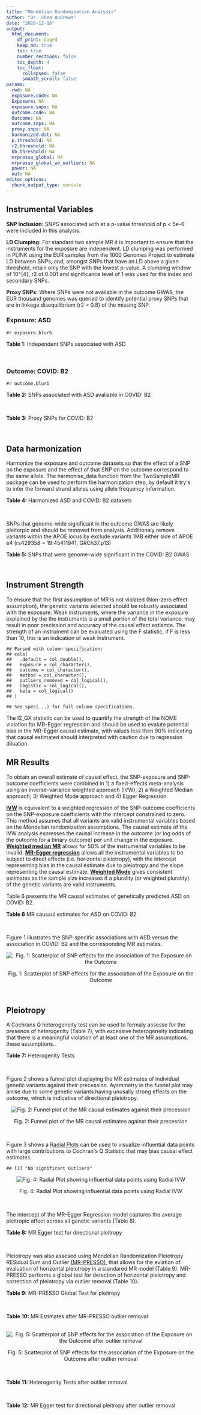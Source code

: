 ```yaml
---
title: "Mendelian Randomization Analysis"
author: "Dr. Shea Andrews"
date: "2020-12-18"
output:
  html_document:
    df_print: paged
    keep_md: true
    toc: true
    number_sections: false
    toc_depth: 4
    toc_float:
      collapsed: false
      smooth_scroll: false
params:
  rwd: NA
  exposure.code: NA
  Exposure: NA
  exposure.snps: NA
  outcome.code: NA
  Outcome: NA
  outcome.snps: NA
  proxy.snps: NA
  harmonized.dat: NA
  p.threshold: NA
  r2.threshold: NA
  kb.threshold: NA
  mrpresso_global: NA
  mrpresso_global_wo_outliers: NA
  power: NA
  out: NA
editor_options:
  chunk_output_type: console
---
```







## Instrumental Variables
**SNP Inclusion:** SNPS associated with at a p-value threshold of p < 5e-6 were included in this analysis.
<br>

**LD Clumping:** For standard two sample MR it is important to ensure that the instruments for the exposure are independent. LD clumping was performed in PLINK using the EUR samples from the 1000 Genomes Project to estimate LD between SNPs, and, amongst SNPs that have an LD above a given threshold, retain only the SNP with the lowest p-value. A clumping window of 10^{4}, r2 of 0.001 and significance level of 1 was used for the index and secondary SNPs.
<br>

**Proxy SNPs:** Where SNPs were not available in the outcome GWAS, the EUR thousand genomes was queried to identify potential proxy SNPs that are in linkage disequilibrium (r2 > 0.8) of the missing SNP.
<br>

### Exposure: ASD
`#r exposure.blurb`
<br>

**Table 1:** Independent SNPs associated with ASD
<div data-pagedtable="false">
  <script data-pagedtable-source type="application/json">
{"columns":[{"label":["SNP"],"name":[1],"type":["chr"],"align":["left"]},{"label":["CHROM"],"name":[2],"type":["dbl"],"align":["right"]},{"label":["POS"],"name":[3],"type":["dbl"],"align":["right"]},{"label":["REF"],"name":[4],"type":["chr"],"align":["left"]},{"label":["ALT"],"name":[5],"type":["chr"],"align":["left"]},{"label":["AF"],"name":[6],"type":["dbl"],"align":["right"]},{"label":["BETA"],"name":[7],"type":["dbl"],"align":["right"]},{"label":["SE"],"name":[8],"type":["dbl"],"align":["right"]},{"label":["Z"],"name":[9],"type":["dbl"],"align":["right"]},{"label":["P"],"name":[10],"type":["dbl"],"align":["right"]},{"label":["N"],"name":[11],"type":["dbl"],"align":["right"]},{"label":["TRAIT"],"name":[12],"type":["chr"],"align":["left"]}],"data":[{"1":"rs2391769","2":"1","3":"96978961","4":"A","5":"G","6":"0.6324010","7":"0.07690260","8":"0.0145","9":"5.303630","10":"1.135e-07","11":"46351","12":"ASD"},{"1":"rs6701243","2":"1","3":"99092784","4":"A","5":"C","6":"0.3929220","7":"-0.07350140","8":"0.0144","9":"-5.104260","10":"3.074e-07","11":"46351","12":"ASD"},{"1":"rs11185408","2":"1","3":"104792257","4":"G","5":"A","6":"0.4822860","7":"-0.06869649","8":"0.0138","9":"-4.978006","10":"6.983e-07","11":"46351","12":"ASD"},{"1":"rs78653484","2":"1","3":"147183927","4":"C","5":"T","6":"0.0359477","7":"-0.17629575","8":"0.0385","9":"-4.579110","10":"4.675e-06","11":"46351","12":"ASD"},{"1":"rs6692705","2":"1","3":"193502609","4":"A","5":"G","6":"0.6593230","7":"-0.06560050","8":"0.0141","9":"-4.652510","10":"3.263e-06","11":"46351","12":"ASD"},{"1":"rs1452075","2":"3","3":"62481063","4":"C","5":"T","6":"0.7060210","7":"0.08070403","8":"0.0155","9":"5.206711","10":"2.069e-07","11":"46351","12":"ASD"},{"1":"rs79940520","2":"3","3":"191838169","4":"A","5":"G","6":"0.1182020","7":"0.09539920","8":"0.0207","9":"4.608660","10":"4.260e-06","11":"46351","12":"ASD"},{"1":"rs4916723","2":"5","3":"87854395","4":"A","5":"C","6":"0.4413690","7":"0.06730500","8":"0.0141","9":"4.773410","10":"1.924e-06","11":"46351","12":"ASD"},{"1":"rs325485","2":"5","3":"103995368","4":"A","5":"G","6":"0.6283640","7":"-0.07280430","8":"0.0143","9":"-5.091210","10":"3.254e-07","11":"46351","12":"ASD"},{"1":"rs9366877","2":"6","3":"11730878","4":"A","5":"G","6":"0.4414970","7":"-0.06849940","8":"0.0139","9":"-4.928020","10":"9.053e-07","11":"46351","12":"ASD"},{"1":"rs16879023","2":"6","3":"16753147","4":"G","5":"A","6":"0.1060110","7":"-0.09579530","8":"0.0201","9":"-4.765935","10":"1.765e-06","11":"46351","12":"ASD"},{"1":"rs12203328","2":"6","3":"23767038","4":"G","5":"C","6":"0.2983990","7":"0.06970329","8":"0.0153","9":"4.555770","10":"4.915e-06","11":"46351","12":"ASD"},{"1":"rs740883","2":"6","3":"29575405","4":"A","5":"T","6":"0.0896552","7":"0.11369500","8":"0.0238","9":"4.777110","10":"1.694e-06","11":"46351","12":"ASD"},{"1":"rs2388334","2":"6","3":"98591622","4":"A","5":"G","6":"0.4640910","7":"0.06770080","8":"0.0138","9":"4.905860","10":"1.004e-06","11":"46351","12":"ASD"},{"1":"rs9389208","2":"6","3":"135035609","4":"C","5":"T","6":"0.3470760","7":"0.06720060","8":"0.0144","9":"4.666708","10":"3.121e-06","11":"46351","12":"ASD"},{"1":"rs7783557","2":"7","3":"71646872","4":"T","5":"C","6":"0.3318790","7":"-0.06700420","8":"0.0146","9":"-4.589330","10":"4.363e-06","11":"46351","12":"ASD"},{"1":"rs111931861","2":"7","3":"104744219","4":"A","5":"G","6":"0.0277457","7":"0.21690100","8":"0.0409","9":"5.303190","10":"1.118e-07","11":"46351","12":"ASD"},{"1":"rs10099100","2":"8","3":"10576775","4":"G","5":"C","6":"0.3289090","7":"0.08430438","8":"0.0147","9":"5.734992","10":"1.065e-08","11":"46351","12":"ASD"},{"1":"rs76397219","2":"8","3":"60390318","4":"A","5":"G","6":"0.0834846","7":"0.14029700","8":"0.0303","9":"4.630270","10":"3.566e-06","11":"46351","12":"ASD"},{"1":"rs10110094","2":"8","3":"131472047","4":"A","5":"G","6":"0.8446670","7":"-0.09069960","8":"0.0191","9":"-4.748670","10":"2.050e-06","11":"46351","12":"ASD"},{"1":"rs11787216","2":"8","3":"142615222","4":"C","5":"T","6":"0.3887470","7":"-0.06920004","8":"0.0147","9":"-4.707485","10":"2.587e-06","11":"46351","12":"ASD"},{"1":"rs28729902","2":"9","3":"76179384","4":"A","5":"G","6":"0.1738970","7":"0.08390350","8":"0.0178","9":"4.713680","10":"2.345e-06","11":"46351","12":"ASD"},{"1":"rs45595836","2":"10","3":"16691399","4":"C","5":"T","6":"0.0818809","7":"0.13899643","8":"0.0272","9":"5.110163","10":"3.131e-07","11":"46351","12":"ASD"},{"1":"rs141319505","2":"10","3":"65421442","4":"A","5":"G","6":"0.0159942","7":"-0.29069800","8":"0.0610","9":"-4.765530","10":"1.876e-06","11":"46351","12":"ASD"},{"1":"rs78827416","2":"10","3":"72749037","4":"G","5":"A","6":"0.0778302","7":"0.13050181","8":"0.0266","9":"4.906083","10":"9.000e-07","11":"46351","12":"ASD"},{"1":"rs4750990","2":"10","3":"130488026","4":"T","5":"C","6":"0.4079520","7":"0.06809680","8":"0.0141","9":"4.829560","10":"1.371e-06","11":"46351","12":"ASD"},{"1":"rs644552","2":"11","3":"102735140","4":"G","5":"A","6":"0.0546279","7":"0.15940258","8":"0.0346","9":"4.607011","10":"4.211e-06","11":"46351","12":"ASD"},{"1":"rs35404050","2":"12","3":"73196902","4":"C","5":"T","6":"0.1863670","7":"0.08430438","8":"0.0176","9":"4.790022","10":"1.606e-06","11":"46351","12":"ASD"},{"1":"rs77691144","2":"13","3":"66970212","4":"T","5":"C","6":"0.0242578","7":"0.20740600","8":"0.0435","9":"4.767940","10":"1.910e-06","11":"46351","12":"ASD"},{"1":"rs112635299","2":"14","3":"94838142","4":"G","5":"T","6":"0.0163517","7":"0.22099725","8":"0.0432","9":"5.115677","10":"3.044e-07","11":"46351","12":"ASD"},{"1":"rs78058104","2":"15","3":"93953737","4":"G","5":"A","6":"0.0265179","7":"0.18789765","8":"0.0397","9":"4.732938","10":"2.221e-06","11":"46351","12":"ASD"},{"1":"rs141455452","2":"17","3":"44019083","4":"T","5":"G","6":"0.0152743","7":"-0.07840440","8":"0.0159","9":"-4.931100","10":"8.939e-07","11":"46351","12":"ASD"},{"1":"rs292441","2":"18","3":"55872558","4":"G","5":"A","6":"0.6543930","7":"-0.07249543","8":"0.0149","9":"-4.865465","10":"1.124e-06","11":"46351","12":"ASD"},{"1":"rs138867053","2":"19","3":"37439641","4":"G","5":"A","6":"0.0321443","7":"0.28629862","8":"0.0540","9":"5.301826","10":"1.168e-07","11":"46351","12":"ASD"},{"1":"rs2224274","2":"20","3":"14760747","4":"C","5":"T","6":"0.5056320","7":"0.07099886","8":"0.0138","9":"5.144845","10":"2.858e-07","11":"46351","12":"ASD"},{"1":"rs910805","2":"20","3":"21248116","4":"G","5":"A","6":"0.7552770","7":"-0.09569625","8":"0.0160","9":"-5.981016","10":"2.041e-09","11":"46351","12":"ASD"},{"1":"rs144911765","2":"21","3":"37255329","4":"T","5":"C","6":"0.0472655","7":"0.19009600","8":"0.0403","9":"4.717010","10":"2.364e-06","11":"46351","12":"ASD"}],"options":{"columns":{"min":{},"max":[10]},"rows":{"min":[10],"max":[10]},"pages":{}}}
  </script>
</div>
<br>

### Outcome: COVID: B2
`#r outcome.blurb`
<br>

**Table 2:** SNPs associated with ASD avaliable in COVID: B2
<div data-pagedtable="false">
  <script data-pagedtable-source type="application/json">
{"columns":[{"label":["SNP"],"name":[1],"type":["chr"],"align":["left"]},{"label":["CHROM"],"name":[2],"type":["dbl"],"align":["right"]},{"label":["POS"],"name":[3],"type":["dbl"],"align":["right"]},{"label":["REF"],"name":[4],"type":["chr"],"align":["left"]},{"label":["ALT"],"name":[5],"type":["chr"],"align":["left"]},{"label":["AF"],"name":[6],"type":["dbl"],"align":["right"]},{"label":["BETA"],"name":[7],"type":["dbl"],"align":["right"]},{"label":["SE"],"name":[8],"type":["dbl"],"align":["right"]},{"label":["Z"],"name":[9],"type":["dbl"],"align":["right"]},{"label":["P"],"name":[10],"type":["dbl"],"align":["right"]},{"label":["N"],"name":[11],"type":["dbl"],"align":["right"]},{"label":["TRAIT"],"name":[12],"type":["chr"],"align":["left"]}],"data":[{"1":"rs2391769","2":"1","3":"96978961","4":"A","5":"G","6":"0.66030","7":"-0.03513500","8":"0.022397","9":"-1.56873688","10":"0.11670","11":"1589523","12":"COVID:_hospitalized_vs._population__eur"},{"1":"rs6701243","2":"1","3":"99092784","4":"A","5":"C","6":"0.37520","7":"-0.02282100","8":"0.027711","9":"-0.82353578","10":"0.41020","11":"1063729","12":"COVID:_hospitalized_vs._population__eur"},{"1":"rs11185408","2":"1","3":"104792257","4":"G","5":"A","6":"0.49880","7":"0.01081000","8":"0.025082","9":"0.43098636","10":"0.66650","11":"1305056","12":"COVID:_hospitalized_vs._population__eur"},{"1":"rs78653484","2":"1","3":"147183927","4":"C","5":"T","6":"0.03949","7":"-0.00344470","8":"0.074618","9":"-0.04616446","10":"0.96320","11":"1579467","12":"COVID:_hospitalized_vs._population__eur"},{"1":"rs6692705","2":"1","3":"193502609","4":"A","5":"G","6":"0.60220","7":"0.01449200","8":"0.032204","9":"0.45000621","10":"0.65270","11":"895209","12":"COVID:_hospitalized_vs._population__eur"},{"1":"rs1452075","2":"3","3":"62481063","4":"C","5":"T","6":"0.72730","7":"-0.00235340","8":"0.024156","9":"-0.09742507","10":"0.92240","11":"1589523","12":"COVID:_hospitalized_vs._population__eur"},{"1":"rs79940520","2":"3","3":"191838169","4":"A","5":"G","6":"0.14410","7":"0.04302700","8":"0.035675","9":"1.20608269","10":"0.22780","11":"1579467","12":"COVID:_hospitalized_vs._population__eur"},{"1":"rs4916723","2":"5","3":"87854395","4":"A","5":"C","6":"0.42230","7":"-0.04508100","8":"0.027759","9":"-1.62401383","10":"0.10440","11":"1302440","12":"COVID:_hospitalized_vs._population__eur"},{"1":"rs325485","2":"5","3":"103995368","4":"A","5":"G","6":"0.61890","7":"0.03343100","8":"0.025346","9":"1.31898524","10":"0.18720","11":"1579467","12":"COVID:_hospitalized_vs._population__eur"},{"1":"rs9366877","2":"6","3":"11730878","4":"A","5":"G","6":"0.42940","7":"-0.00082527","8":"0.021578","9":"-0.03824590","10":"0.96950","11":"1589523","12":"COVID:_hospitalized_vs._population__eur"},{"1":"rs16879023","2":"6","3":"16753147","4":"G","5":"A","6":"0.13900","7":"0.02256200","8":"0.035816","9":"0.62994193","10":"0.52870","11":"1579467","12":"COVID:_hospitalized_vs._population__eur"},{"1":"rs12203328","2":"6","3":"23767038","4":"G","5":"C","6":"0.27450","7":"-0.02574700","8":"0.024224","9":"-1.06287153","10":"0.28780","11":"1315112","12":"COVID:_hospitalized_vs._population__eur"},{"1":"rs740883","2":"6","3":"29575405","4":"A","5":"T","6":"0.09173","7":"0.00246230","8":"0.034708","9":"0.07094330","10":"0.94340","11":"1588910","12":"COVID:_hospitalized_vs._population__eur"},{"1":"rs2388334","2":"6","3":"98591622","4":"A","5":"G","6":"0.48100","7":"0.00688650","8":"0.022286","9":"0.30900565","10":"0.75730","11":"1586907","12":"COVID:_hospitalized_vs._population__eur"},{"1":"rs9389208","2":"6","3":"135035609","4":"C","5":"T","6":"0.36880","7":"-0.03890900","8":"0.027392","9":"-1.42045123","10":"0.15550","11":"1576851","12":"COVID:_hospitalized_vs._population__eur"},{"1":"rs7783557","2":"7","3":"71646872","4":"T","5":"C","6":"0.35850","7":"0.02278700","8":"0.027775","9":"0.82041404","10":"0.41200","11":"1576851","12":"COVID:_hospitalized_vs._population__eur"},{"1":"rs111931861","2":"7","3":"104744219","4":"A","5":"G","6":"0.03516","7":"-0.10786000","8":"0.078302","9":"-1.37748717","10":"0.16830","11":"1063727","12":"COVID:_hospitalized_vs._population__eur"},{"1":"rs10099100","2":"8","3":"10576775","4":"G","5":"C","6":"0.33500","7":"-0.04226300","8":"0.022934","9":"-1.84280980","10":"0.06536","11":"1589523","12":"COVID:_hospitalized_vs._population__eur"},{"1":"rs76397219","2":"8","3":"60390318","4":"A","5":"G","6":"0.07551","7":"-0.01559700","8":"0.052468","9":"-0.29726691","10":"0.76630","11":"1574717","12":"COVID:_hospitalized_vs._population__eur"},{"1":"rs10110094","2":"8","3":"131472047","4":"A","5":"G","6":"0.84380","7":"0.00338980","8":"0.034985","9":"0.09689295","10":"0.92280","11":"1579467","12":"COVID:_hospitalized_vs._population__eur"},{"1":"rs11787216","2":"8","3":"142615222","4":"C","5":"T","6":"0.36660","7":"0.00434020","8":"0.028661","9":"0.15143226","10":"0.87960","11":"1576851","12":"COVID:_hospitalized_vs._population__eur"},{"1":"rs28729902","2":"9","3":"76179384","4":"A","5":"G","6":"0.18850","7":"0.02061000","8":"0.031787","9":"0.64837827","10":"0.51670","11":"1579467","12":"COVID:_hospitalized_vs._population__eur"},{"1":"rs45595836","2":"10","3":"16691399","4":"C","5":"T","6":"0.06460","7":"0.01927100","8":"0.054778","9":"0.35180182","10":"0.72500","11":"896304","12":"COVID:_hospitalized_vs._population__eur"},{"1":"rs141319505","2":"10","3":"65421442","4":"A","5":"G","6":"0.02522","7":"0.00169830","8":"0.095465","9":"0.01778977","10":"0.98580","11":"1061595","12":"COVID:_hospitalized_vs._population__eur"},{"1":"rs78827416","2":"10","3":"72749037","4":"G","5":"A","6":"0.08818","7":"0.00868790","8":"0.047305","9":"0.18365712","10":"0.85430","11":"1579467","12":"COVID:_hospitalized_vs._population__eur"},{"1":"rs4750990","2":"10","3":"130488026","4":"T","5":"C","6":"0.39070","7":"0.01999000","8":"0.023057","9":"0.86698183","10":"0.38600","11":"1589523","12":"COVID:_hospitalized_vs._population__eur"},{"1":"rs644552","2":"11","3":"102735140","4":"G","5":"A","6":"0.05444","7":"-0.00871700","8":"0.051786","9":"-0.16832735","10":"0.86630","11":"1579467","12":"COVID:_hospitalized_vs._population__eur"},{"1":"rs35404050","2":"12","3":"73196902","4":"C","5":"T","6":"0.20900","7":"-0.00845570","8":"0.027133","9":"-0.31163896","10":"0.75530","11":"1586907","12":"COVID:_hospitalized_vs._population__eur"},{"1":"rs77691144","2":"13","3":"66970212","4":"T","5":"C","6":"0.02934","7":"0.01092700","8":"0.058097","9":"0.18808200","10":"0.85080","11":"1588910","12":"COVID:_hospitalized_vs._population__eur"},{"1":"rs112635299","2":"14","3":"94838142","4":"G","5":"T","6":"0.01824","7":"-0.11992000","8":"0.089634","9":"-1.33788518","10":"0.18090","11":"1585095","12":"COVID:_hospitalized_vs._population__eur"},{"1":"rs78058104","2":"15","3":"93953737","4":"G","5":"A","6":"0.03101","7":"0.01393800","8":"0.062735","9":"0.22217263","10":"0.82420","11":"1589523","12":"COVID:_hospitalized_vs._population__eur"},{"1":"rs292441","2":"18","3":"55872558","4":"G","5":"A","6":"0.67780","7":"-0.03138800","8":"0.027077","9":"-1.15921262","10":"0.24640","11":"1576849","12":"COVID:_hospitalized_vs._population__eur"},{"1":"rs138867053","2":"19","3":"37439641","4":"G","5":"A","6":"0.02277","7":"0.08605000","8":"0.087955","9":"0.97834120","10":"0.32790","11":"1346384","12":"COVID:_hospitalized_vs._population__eur"},{"1":"rs2224274","2":"20","3":"14760747","4":"C","5":"T","6":"0.50430","7":"0.02695200","8":"0.024830","9":"1.08546114","10":"0.27770","11":"1579467","12":"COVID:_hospitalized_vs._population__eur"},{"1":"rs910805","2":"20","3":"21248116","4":"G","5":"A","6":"0.74890","7":"-0.01058000","8":"0.028951","9":"-0.36544506","10":"0.71480","11":"905878","12":"COVID:_hospitalized_vs._population__eur"},{"1":"rs144911765","2":"21","3":"37255329","4":"T","5":"C","6":"0.03884","7":"-0.03601800","8":"0.063461","9":"-0.56756118","10":"0.57030","11":"1588910","12":"COVID:_hospitalized_vs._population__eur"},{"1":"rs141455452","2":"NA","3":"NA","4":"NA","5":"NA","6":"NA","7":"NA","8":"NA","9":"NA","10":"NA","11":"NA","12":"NA"}],"options":{"columns":{"min":{},"max":[10]},"rows":{"min":[10],"max":[10]},"pages":{}}}
  </script>
</div>
<br>

**Table 3:** Proxy SNPs for COVID: B2
<div data-pagedtable="false">
  <script data-pagedtable-source type="application/json">
{"columns":[{"label":["proxy.outcome"],"name":[1],"type":["lgl"],"align":["right"]},{"label":["target_snp"],"name":[2],"type":["chr"],"align":["left"]},{"label":["proxy_snp"],"name":[3],"type":["lgl"],"align":["right"]},{"label":["ld.r2"],"name":[4],"type":["lgl"],"align":["right"]},{"label":["Dprime"],"name":[5],"type":["lgl"],"align":["right"]},{"label":["ref.proxy"],"name":[6],"type":["lgl"],"align":["right"]},{"label":["alt.proxy"],"name":[7],"type":["lgl"],"align":["right"]},{"label":["CHROM"],"name":[8],"type":["lgl"],"align":["right"]},{"label":["POS"],"name":[9],"type":["lgl"],"align":["right"]},{"label":["ALT.proxy"],"name":[10],"type":["lgl"],"align":["right"]},{"label":["REF.proxy"],"name":[11],"type":["lgl"],"align":["right"]},{"label":["AF"],"name":[12],"type":["lgl"],"align":["right"]},{"label":["BETA"],"name":[13],"type":["lgl"],"align":["right"]},{"label":["SE"],"name":[14],"type":["lgl"],"align":["right"]},{"label":["P"],"name":[15],"type":["lgl"],"align":["right"]},{"label":["N"],"name":[16],"type":["lgl"],"align":["right"]},{"label":["ref"],"name":[17],"type":["lgl"],"align":["right"]},{"label":["alt"],"name":[18],"type":["lgl"],"align":["right"]},{"label":["ALT"],"name":[19],"type":["lgl"],"align":["right"]},{"label":["REF"],"name":[20],"type":["lgl"],"align":["right"]},{"label":["PHASE"],"name":[21],"type":["lgl"],"align":["right"]}],"data":[{"1":"NA","2":"rs141455452","3":"NA","4":"NA","5":"NA","6":"NA","7":"NA","8":"NA","9":"NA","10":"NA","11":"NA","12":"NA","13":"NA","14":"NA","15":"NA","16":"NA","17":"NA","18":"NA","19":"NA","20":"NA","21":"NA"}],"options":{"columns":{"min":{},"max":[10]},"rows":{"min":[10],"max":[10]},"pages":{}}}
  </script>
</div>
<br>

## Data harmonization
Harmonize the exposure and outcome datasets so that the effect of a SNP on the exposure and the effect of that SNP on the outcome correspond to the same allele. The harmonise_data function from the TwoSampleMR package can be used to perform the harmonization step, by default it try's to infer the forward strand alleles using allele frequency information.
<br>

**Table 4:** Harmonized ASD and COVID: B2 datasets
<div data-pagedtable="false">
  <script data-pagedtable-source type="application/json">
{"columns":[{"label":["SNP"],"name":[1],"type":["chr"],"align":["left"]},{"label":["effect_allele.exposure"],"name":[2],"type":["chr"],"align":["left"]},{"label":["other_allele.exposure"],"name":[3],"type":["chr"],"align":["left"]},{"label":["effect_allele.outcome"],"name":[4],"type":["chr"],"align":["left"]},{"label":["other_allele.outcome"],"name":[5],"type":["chr"],"align":["left"]},{"label":["beta.exposure"],"name":[6],"type":["dbl"],"align":["right"]},{"label":["beta.outcome"],"name":[7],"type":["dbl"],"align":["right"]},{"label":["eaf.exposure"],"name":[8],"type":["dbl"],"align":["right"]},{"label":["eaf.outcome"],"name":[9],"type":["dbl"],"align":["right"]},{"label":["remove"],"name":[10],"type":["lgl"],"align":["right"]},{"label":["palindromic"],"name":[11],"type":["lgl"],"align":["right"]},{"label":["ambiguous"],"name":[12],"type":["lgl"],"align":["right"]},{"label":["id.outcome"],"name":[13],"type":["chr"],"align":["left"]},{"label":["chr.outcome"],"name":[14],"type":["dbl"],"align":["right"]},{"label":["pos.outcome"],"name":[15],"type":["dbl"],"align":["right"]},{"label":["se.outcome"],"name":[16],"type":["dbl"],"align":["right"]},{"label":["z.outcome"],"name":[17],"type":["dbl"],"align":["right"]},{"label":["pval.outcome"],"name":[18],"type":["dbl"],"align":["right"]},{"label":["samplesize.outcome"],"name":[19],"type":["dbl"],"align":["right"]},{"label":["outcome"],"name":[20],"type":["chr"],"align":["left"]},{"label":["mr_keep.outcome"],"name":[21],"type":["lgl"],"align":["right"]},{"label":["pval_origin.outcome"],"name":[22],"type":["chr"],"align":["left"]},{"label":["chr.exposure"],"name":[23],"type":["dbl"],"align":["right"]},{"label":["pos.exposure"],"name":[24],"type":["dbl"],"align":["right"]},{"label":["se.exposure"],"name":[25],"type":["dbl"],"align":["right"]},{"label":["z.exposure"],"name":[26],"type":["dbl"],"align":["right"]},{"label":["pval.exposure"],"name":[27],"type":["dbl"],"align":["right"]},{"label":["samplesize.exposure"],"name":[28],"type":["dbl"],"align":["right"]},{"label":["exposure"],"name":[29],"type":["chr"],"align":["left"]},{"label":["mr_keep.exposure"],"name":[30],"type":["lgl"],"align":["right"]},{"label":["pval_origin.exposure"],"name":[31],"type":["chr"],"align":["left"]},{"label":["id.exposure"],"name":[32],"type":["chr"],"align":["left"]},{"label":["action"],"name":[33],"type":["dbl"],"align":["right"]},{"label":["mr_keep"],"name":[34],"type":["lgl"],"align":["right"]},{"label":["pt"],"name":[35],"type":["dbl"],"align":["right"]},{"label":["pleitropy_keep"],"name":[36],"type":["lgl"],"align":["right"]},{"label":["mrpresso_RSSobs"],"name":[37],"type":["lgl"],"align":["right"]},{"label":["mrpresso_pval"],"name":[38],"type":["lgl"],"align":["right"]},{"label":["mrpresso_keep"],"name":[39],"type":["lgl"],"align":["right"]}],"data":[{"1":"rs10099100","2":"C","3":"G","4":"C","5":"G","6":"0.08430438","7":"-0.04226300","8":"0.3289090","9":"0.33500","10":"FALSE","11":"TRUE","12":"FALSE","13":"40tvD1","14":"8","15":"10576775","16":"0.022934","17":"-1.84280980","18":"0.06536","19":"1589523","20":"covidhgi2020anaB2v4eur23andMe","21":"TRUE","22":"reported","23":"8","24":"10576775","25":"0.0147","26":"5.734992","27":"1.065e-08","28":"46351","29":"Grove2019asd","30":"TRUE","31":"reported","32":"orqUym","33":"2","34":"TRUE","35":"5e-06","36":"TRUE","37":"NA","38":"NA","39":"TRUE"},{"1":"rs10110094","2":"G","3":"A","4":"G","5":"A","6":"-0.09069960","7":"0.00338980","8":"0.8446670","9":"0.84380","10":"FALSE","11":"FALSE","12":"FALSE","13":"40tvD1","14":"8","15":"131472047","16":"0.034985","17":"0.09689295","18":"0.92280","19":"1579467","20":"covidhgi2020anaB2v4eur23andMe","21":"TRUE","22":"reported","23":"8","24":"131472047","25":"0.0191","26":"-4.748670","27":"2.050e-06","28":"46351","29":"Grove2019asd","30":"TRUE","31":"reported","32":"orqUym","33":"2","34":"TRUE","35":"5e-06","36":"TRUE","37":"NA","38":"NA","39":"TRUE"},{"1":"rs11185408","2":"A","3":"G","4":"A","5":"G","6":"-0.06869649","7":"0.01081000","8":"0.4822860","9":"0.49880","10":"FALSE","11":"FALSE","12":"FALSE","13":"40tvD1","14":"1","15":"104792257","16":"0.025082","17":"0.43098636","18":"0.66650","19":"1305056","20":"covidhgi2020anaB2v4eur23andMe","21":"TRUE","22":"reported","23":"1","24":"104792257","25":"0.0138","26":"-4.978006","27":"6.983e-07","28":"46351","29":"Grove2019asd","30":"TRUE","31":"reported","32":"orqUym","33":"2","34":"TRUE","35":"5e-06","36":"TRUE","37":"NA","38":"NA","39":"TRUE"},{"1":"rs111931861","2":"G","3":"A","4":"G","5":"A","6":"0.21690100","7":"-0.10786000","8":"0.0277457","9":"0.03516","10":"FALSE","11":"FALSE","12":"FALSE","13":"40tvD1","14":"7","15":"104744219","16":"0.078302","17":"-1.37748717","18":"0.16830","19":"1063727","20":"covidhgi2020anaB2v4eur23andMe","21":"TRUE","22":"reported","23":"7","24":"104744219","25":"0.0409","26":"5.303190","27":"1.118e-07","28":"46351","29":"Grove2019asd","30":"TRUE","31":"reported","32":"orqUym","33":"2","34":"TRUE","35":"5e-06","36":"TRUE","37":"NA","38":"NA","39":"TRUE"},{"1":"rs112635299","2":"T","3":"G","4":"T","5":"G","6":"0.22099725","7":"-0.11992000","8":"0.0163517","9":"0.01824","10":"FALSE","11":"FALSE","12":"FALSE","13":"40tvD1","14":"14","15":"94838142","16":"0.089634","17":"-1.33788518","18":"0.18090","19":"1585095","20":"covidhgi2020anaB2v4eur23andMe","21":"TRUE","22":"reported","23":"14","24":"94838142","25":"0.0432","26":"5.115677","27":"3.044e-07","28":"46351","29":"Grove2019asd","30":"TRUE","31":"reported","32":"orqUym","33":"2","34":"TRUE","35":"5e-06","36":"TRUE","37":"NA","38":"NA","39":"TRUE"},{"1":"rs11787216","2":"T","3":"C","4":"T","5":"C","6":"-0.06920004","7":"0.00434020","8":"0.3887470","9":"0.36660","10":"FALSE","11":"FALSE","12":"FALSE","13":"40tvD1","14":"8","15":"142615222","16":"0.028661","17":"0.15143226","18":"0.87960","19":"1576851","20":"covidhgi2020anaB2v4eur23andMe","21":"TRUE","22":"reported","23":"8","24":"142615222","25":"0.0147","26":"-4.707485","27":"2.587e-06","28":"46351","29":"Grove2019asd","30":"TRUE","31":"reported","32":"orqUym","33":"2","34":"TRUE","35":"5e-06","36":"TRUE","37":"NA","38":"NA","39":"TRUE"},{"1":"rs12203328","2":"C","3":"G","4":"C","5":"G","6":"0.06970329","7":"-0.02574700","8":"0.2983990","9":"0.27450","10":"FALSE","11":"TRUE","12":"FALSE","13":"40tvD1","14":"6","15":"23767038","16":"0.024224","17":"-1.06287153","18":"0.28780","19":"1315112","20":"covidhgi2020anaB2v4eur23andMe","21":"TRUE","22":"reported","23":"6","24":"23767038","25":"0.0153","26":"4.555770","27":"4.915e-06","28":"46351","29":"Grove2019asd","30":"TRUE","31":"reported","32":"orqUym","33":"2","34":"TRUE","35":"5e-06","36":"TRUE","37":"NA","38":"NA","39":"TRUE"},{"1":"rs138867053","2":"A","3":"G","4":"A","5":"G","6":"0.28629862","7":"0.08605000","8":"0.0321443","9":"0.02277","10":"FALSE","11":"FALSE","12":"FALSE","13":"40tvD1","14":"19","15":"37439641","16":"0.087955","17":"0.97834120","18":"0.32790","19":"1346384","20":"covidhgi2020anaB2v4eur23andMe","21":"TRUE","22":"reported","23":"19","24":"37439641","25":"0.0540","26":"5.301826","27":"1.168e-07","28":"46351","29":"Grove2019asd","30":"TRUE","31":"reported","32":"orqUym","33":"2","34":"TRUE","35":"5e-06","36":"TRUE","37":"NA","38":"NA","39":"TRUE"},{"1":"rs141319505","2":"G","3":"A","4":"G","5":"A","6":"-0.29069800","7":"0.00169830","8":"0.0159942","9":"0.02522","10":"FALSE","11":"FALSE","12":"FALSE","13":"40tvD1","14":"10","15":"65421442","16":"0.095465","17":"0.01778977","18":"0.98580","19":"1061595","20":"covidhgi2020anaB2v4eur23andMe","21":"TRUE","22":"reported","23":"10","24":"65421442","25":"0.0610","26":"-4.765530","27":"1.876e-06","28":"46351","29":"Grove2019asd","30":"TRUE","31":"reported","32":"orqUym","33":"2","34":"TRUE","35":"5e-06","36":"TRUE","37":"NA","38":"NA","39":"TRUE"},{"1":"rs144911765","2":"C","3":"T","4":"C","5":"T","6":"0.19009600","7":"-0.03601800","8":"0.0472655","9":"0.03884","10":"FALSE","11":"FALSE","12":"FALSE","13":"40tvD1","14":"21","15":"37255329","16":"0.063461","17":"-0.56756118","18":"0.57030","19":"1588910","20":"covidhgi2020anaB2v4eur23andMe","21":"TRUE","22":"reported","23":"21","24":"37255329","25":"0.0403","26":"4.717010","27":"2.364e-06","28":"46351","29":"Grove2019asd","30":"TRUE","31":"reported","32":"orqUym","33":"2","34":"TRUE","35":"5e-06","36":"TRUE","37":"NA","38":"NA","39":"TRUE"},{"1":"rs1452075","2":"T","3":"C","4":"T","5":"C","6":"0.08070403","7":"-0.00235340","8":"0.7060210","9":"0.72730","10":"FALSE","11":"FALSE","12":"FALSE","13":"40tvD1","14":"3","15":"62481063","16":"0.024156","17":"-0.09742507","18":"0.92240","19":"1589523","20":"covidhgi2020anaB2v4eur23andMe","21":"TRUE","22":"reported","23":"3","24":"62481063","25":"0.0155","26":"5.206711","27":"2.069e-07","28":"46351","29":"Grove2019asd","30":"TRUE","31":"reported","32":"orqUym","33":"2","34":"TRUE","35":"5e-06","36":"TRUE","37":"NA","38":"NA","39":"TRUE"},{"1":"rs16879023","2":"A","3":"G","4":"A","5":"G","6":"-0.09579530","7":"0.02256200","8":"0.1060110","9":"0.13900","10":"FALSE","11":"FALSE","12":"FALSE","13":"40tvD1","14":"6","15":"16753147","16":"0.035816","17":"0.62994193","18":"0.52870","19":"1579467","20":"covidhgi2020anaB2v4eur23andMe","21":"TRUE","22":"reported","23":"6","24":"16753147","25":"0.0201","26":"-4.765935","27":"1.765e-06","28":"46351","29":"Grove2019asd","30":"TRUE","31":"reported","32":"orqUym","33":"2","34":"TRUE","35":"5e-06","36":"TRUE","37":"NA","38":"NA","39":"TRUE"},{"1":"rs2224274","2":"T","3":"C","4":"T","5":"C","6":"0.07099886","7":"0.02695200","8":"0.5056320","9":"0.50430","10":"FALSE","11":"FALSE","12":"FALSE","13":"40tvD1","14":"20","15":"14760747","16":"0.024830","17":"1.08546114","18":"0.27770","19":"1579467","20":"covidhgi2020anaB2v4eur23andMe","21":"TRUE","22":"reported","23":"20","24":"14760747","25":"0.0138","26":"5.144845","27":"2.858e-07","28":"46351","29":"Grove2019asd","30":"TRUE","31":"reported","32":"orqUym","33":"2","34":"TRUE","35":"5e-06","36":"TRUE","37":"NA","38":"NA","39":"TRUE"},{"1":"rs2388334","2":"G","3":"A","4":"G","5":"A","6":"0.06770080","7":"0.00688650","8":"0.4640910","9":"0.48100","10":"FALSE","11":"FALSE","12":"FALSE","13":"40tvD1","14":"6","15":"98591622","16":"0.022286","17":"0.30900565","18":"0.75730","19":"1586907","20":"covidhgi2020anaB2v4eur23andMe","21":"TRUE","22":"reported","23":"6","24":"98591622","25":"0.0138","26":"4.905860","27":"1.004e-06","28":"46351","29":"Grove2019asd","30":"TRUE","31":"reported","32":"orqUym","33":"2","34":"TRUE","35":"5e-06","36":"TRUE","37":"NA","38":"NA","39":"TRUE"},{"1":"rs2391769","2":"G","3":"A","4":"G","5":"A","6":"0.07690260","7":"-0.03513500","8":"0.6324010","9":"0.66030","10":"FALSE","11":"FALSE","12":"FALSE","13":"40tvD1","14":"1","15":"96978961","16":"0.022397","17":"-1.56873688","18":"0.11670","19":"1589523","20":"covidhgi2020anaB2v4eur23andMe","21":"TRUE","22":"reported","23":"1","24":"96978961","25":"0.0145","26":"5.303630","27":"1.135e-07","28":"46351","29":"Grove2019asd","30":"TRUE","31":"reported","32":"orqUym","33":"2","34":"TRUE","35":"5e-06","36":"TRUE","37":"NA","38":"NA","39":"TRUE"},{"1":"rs28729902","2":"G","3":"A","4":"G","5":"A","6":"0.08390350","7":"0.02061000","8":"0.1738970","9":"0.18850","10":"FALSE","11":"FALSE","12":"FALSE","13":"40tvD1","14":"9","15":"76179384","16":"0.031787","17":"0.64837827","18":"0.51670","19":"1579467","20":"covidhgi2020anaB2v4eur23andMe","21":"TRUE","22":"reported","23":"9","24":"76179384","25":"0.0178","26":"4.713680","27":"2.345e-06","28":"46351","29":"Grove2019asd","30":"TRUE","31":"reported","32":"orqUym","33":"2","34":"TRUE","35":"5e-06","36":"TRUE","37":"NA","38":"NA","39":"TRUE"},{"1":"rs292441","2":"A","3":"G","4":"A","5":"G","6":"-0.07249543","7":"-0.03138800","8":"0.6543930","9":"0.67780","10":"FALSE","11":"FALSE","12":"FALSE","13":"40tvD1","14":"18","15":"55872558","16":"0.027077","17":"-1.15921262","18":"0.24640","19":"1576849","20":"covidhgi2020anaB2v4eur23andMe","21":"TRUE","22":"reported","23":"18","24":"55872558","25":"0.0149","26":"-4.865465","27":"1.124e-06","28":"46351","29":"Grove2019asd","30":"TRUE","31":"reported","32":"orqUym","33":"2","34":"TRUE","35":"5e-06","36":"TRUE","37":"NA","38":"NA","39":"TRUE"},{"1":"rs325485","2":"G","3":"A","4":"G","5":"A","6":"-0.07280430","7":"0.03343100","8":"0.6283640","9":"0.61890","10":"FALSE","11":"FALSE","12":"FALSE","13":"40tvD1","14":"5","15":"103995368","16":"0.025346","17":"1.31898524","18":"0.18720","19":"1579467","20":"covidhgi2020anaB2v4eur23andMe","21":"TRUE","22":"reported","23":"5","24":"103995368","25":"0.0143","26":"-5.091210","27":"3.254e-07","28":"46351","29":"Grove2019asd","30":"TRUE","31":"reported","32":"orqUym","33":"2","34":"TRUE","35":"5e-06","36":"TRUE","37":"NA","38":"NA","39":"TRUE"},{"1":"rs35404050","2":"T","3":"C","4":"T","5":"C","6":"0.08430438","7":"-0.00845570","8":"0.1863670","9":"0.20900","10":"FALSE","11":"FALSE","12":"FALSE","13":"40tvD1","14":"12","15":"73196902","16":"0.027133","17":"-0.31163896","18":"0.75530","19":"1586907","20":"covidhgi2020anaB2v4eur23andMe","21":"TRUE","22":"reported","23":"12","24":"73196902","25":"0.0176","26":"4.790022","27":"1.606e-06","28":"46351","29":"Grove2019asd","30":"TRUE","31":"reported","32":"orqUym","33":"2","34":"TRUE","35":"5e-06","36":"TRUE","37":"NA","38":"NA","39":"TRUE"},{"1":"rs45595836","2":"T","3":"C","4":"T","5":"C","6":"0.13899643","7":"0.01927100","8":"0.0818809","9":"0.06460","10":"FALSE","11":"FALSE","12":"FALSE","13":"40tvD1","14":"10","15":"16691399","16":"0.054778","17":"0.35180182","18":"0.72500","19":"896304","20":"covidhgi2020anaB2v4eur23andMe","21":"TRUE","22":"reported","23":"10","24":"16691399","25":"0.0272","26":"5.110163","27":"3.131e-07","28":"46351","29":"Grove2019asd","30":"TRUE","31":"reported","32":"orqUym","33":"2","34":"TRUE","35":"5e-06","36":"TRUE","37":"NA","38":"NA","39":"TRUE"},{"1":"rs4750990","2":"C","3":"T","4":"C","5":"T","6":"0.06809680","7":"0.01999000","8":"0.4079520","9":"0.39070","10":"FALSE","11":"FALSE","12":"FALSE","13":"40tvD1","14":"10","15":"130488026","16":"0.023057","17":"0.86698183","18":"0.38600","19":"1589523","20":"covidhgi2020anaB2v4eur23andMe","21":"TRUE","22":"reported","23":"10","24":"130488026","25":"0.0141","26":"4.829560","27":"1.371e-06","28":"46351","29":"Grove2019asd","30":"TRUE","31":"reported","32":"orqUym","33":"2","34":"TRUE","35":"5e-06","36":"TRUE","37":"NA","38":"NA","39":"TRUE"},{"1":"rs4916723","2":"C","3":"A","4":"C","5":"A","6":"0.06730500","7":"-0.04508100","8":"0.4413690","9":"0.42230","10":"FALSE","11":"FALSE","12":"FALSE","13":"40tvD1","14":"5","15":"87854395","16":"0.027759","17":"-1.62401383","18":"0.10440","19":"1302440","20":"covidhgi2020anaB2v4eur23andMe","21":"TRUE","22":"reported","23":"5","24":"87854395","25":"0.0141","26":"4.773410","27":"1.924e-06","28":"46351","29":"Grove2019asd","30":"TRUE","31":"reported","32":"orqUym","33":"2","34":"TRUE","35":"5e-06","36":"TRUE","37":"NA","38":"NA","39":"TRUE"},{"1":"rs644552","2":"A","3":"G","4":"A","5":"G","6":"0.15940258","7":"-0.00871700","8":"0.0546279","9":"0.05444","10":"FALSE","11":"FALSE","12":"FALSE","13":"40tvD1","14":"11","15":"102735140","16":"0.051786","17":"-0.16832735","18":"0.86630","19":"1579467","20":"covidhgi2020anaB2v4eur23andMe","21":"TRUE","22":"reported","23":"11","24":"102735140","25":"0.0346","26":"4.607011","27":"4.211e-06","28":"46351","29":"Grove2019asd","30":"TRUE","31":"reported","32":"orqUym","33":"2","34":"TRUE","35":"5e-06","36":"TRUE","37":"NA","38":"NA","39":"TRUE"},{"1":"rs6692705","2":"G","3":"A","4":"G","5":"A","6":"-0.06560050","7":"0.01449200","8":"0.6593230","9":"0.60220","10":"FALSE","11":"FALSE","12":"FALSE","13":"40tvD1","14":"1","15":"193502609","16":"0.032204","17":"0.45000621","18":"0.65270","19":"895209","20":"covidhgi2020anaB2v4eur23andMe","21":"TRUE","22":"reported","23":"1","24":"193502609","25":"0.0141","26":"-4.652510","27":"3.263e-06","28":"46351","29":"Grove2019asd","30":"TRUE","31":"reported","32":"orqUym","33":"2","34":"TRUE","35":"5e-06","36":"TRUE","37":"NA","38":"NA","39":"TRUE"},{"1":"rs6701243","2":"C","3":"A","4":"C","5":"A","6":"-0.07350140","7":"-0.02282100","8":"0.3929220","9":"0.37520","10":"FALSE","11":"FALSE","12":"FALSE","13":"40tvD1","14":"1","15":"99092784","16":"0.027711","17":"-0.82353578","18":"0.41020","19":"1063729","20":"covidhgi2020anaB2v4eur23andMe","21":"TRUE","22":"reported","23":"1","24":"99092784","25":"0.0144","26":"-5.104260","27":"3.074e-07","28":"46351","29":"Grove2019asd","30":"TRUE","31":"reported","32":"orqUym","33":"2","34":"TRUE","35":"5e-06","36":"TRUE","37":"NA","38":"NA","39":"TRUE"},{"1":"rs740883","2":"T","3":"A","4":"T","5":"A","6":"0.11369500","7":"0.00246230","8":"0.0896552","9":"0.09173","10":"FALSE","11":"TRUE","12":"FALSE","13":"40tvD1","14":"6","15":"29575405","16":"0.034708","17":"0.07094330","18":"0.94340","19":"1588910","20":"covidhgi2020anaB2v4eur23andMe","21":"TRUE","22":"reported","23":"6","24":"29575405","25":"0.0238","26":"4.777110","27":"1.694e-06","28":"46351","29":"Grove2019asd","30":"TRUE","31":"reported","32":"orqUym","33":"2","34":"TRUE","35":"5e-06","36":"TRUE","37":"NA","38":"NA","39":"TRUE"},{"1":"rs76397219","2":"G","3":"A","4":"G","5":"A","6":"0.14029700","7":"-0.01559700","8":"0.0834846","9":"0.07551","10":"FALSE","11":"FALSE","12":"FALSE","13":"40tvD1","14":"8","15":"60390318","16":"0.052468","17":"-0.29726691","18":"0.76630","19":"1574717","20":"covidhgi2020anaB2v4eur23andMe","21":"TRUE","22":"reported","23":"8","24":"60390318","25":"0.0303","26":"4.630270","27":"3.566e-06","28":"46351","29":"Grove2019asd","30":"TRUE","31":"reported","32":"orqUym","33":"2","34":"TRUE","35":"5e-06","36":"TRUE","37":"NA","38":"NA","39":"TRUE"},{"1":"rs77691144","2":"C","3":"T","4":"C","5":"T","6":"0.20740600","7":"0.01092700","8":"0.0242578","9":"0.02934","10":"FALSE","11":"FALSE","12":"FALSE","13":"40tvD1","14":"13","15":"66970212","16":"0.058097","17":"0.18808200","18":"0.85080","19":"1588910","20":"covidhgi2020anaB2v4eur23andMe","21":"TRUE","22":"reported","23":"13","24":"66970212","25":"0.0435","26":"4.767940","27":"1.910e-06","28":"46351","29":"Grove2019asd","30":"TRUE","31":"reported","32":"orqUym","33":"2","34":"TRUE","35":"5e-06","36":"TRUE","37":"NA","38":"NA","39":"TRUE"},{"1":"rs7783557","2":"C","3":"T","4":"C","5":"T","6":"-0.06700420","7":"0.02278700","8":"0.3318790","9":"0.35850","10":"FALSE","11":"FALSE","12":"FALSE","13":"40tvD1","14":"7","15":"71646872","16":"0.027775","17":"0.82041404","18":"0.41200","19":"1576851","20":"covidhgi2020anaB2v4eur23andMe","21":"TRUE","22":"reported","23":"7","24":"71646872","25":"0.0146","26":"-4.589330","27":"4.363e-06","28":"46351","29":"Grove2019asd","30":"TRUE","31":"reported","32":"orqUym","33":"2","34":"TRUE","35":"5e-06","36":"TRUE","37":"NA","38":"NA","39":"TRUE"},{"1":"rs78058104","2":"A","3":"G","4":"A","5":"G","6":"0.18789765","7":"0.01393800","8":"0.0265179","9":"0.03101","10":"FALSE","11":"FALSE","12":"FALSE","13":"40tvD1","14":"15","15":"93953737","16":"0.062735","17":"0.22217263","18":"0.82420","19":"1589523","20":"covidhgi2020anaB2v4eur23andMe","21":"TRUE","22":"reported","23":"15","24":"93953737","25":"0.0397","26":"4.732938","27":"2.221e-06","28":"46351","29":"Grove2019asd","30":"TRUE","31":"reported","32":"orqUym","33":"2","34":"TRUE","35":"5e-06","36":"TRUE","37":"NA","38":"NA","39":"TRUE"},{"1":"rs78653484","2":"T","3":"C","4":"T","5":"C","6":"-0.17629575","7":"-0.00344470","8":"0.0359477","9":"0.03949","10":"FALSE","11":"FALSE","12":"FALSE","13":"40tvD1","14":"1","15":"147183927","16":"0.074618","17":"-0.04616446","18":"0.96320","19":"1579467","20":"covidhgi2020anaB2v4eur23andMe","21":"TRUE","22":"reported","23":"1","24":"147183927","25":"0.0385","26":"-4.579110","27":"4.675e-06","28":"46351","29":"Grove2019asd","30":"TRUE","31":"reported","32":"orqUym","33":"2","34":"TRUE","35":"5e-06","36":"TRUE","37":"NA","38":"NA","39":"TRUE"},{"1":"rs78827416","2":"A","3":"G","4":"A","5":"G","6":"0.13050181","7":"0.00868790","8":"0.0778302","9":"0.08818","10":"FALSE","11":"FALSE","12":"FALSE","13":"40tvD1","14":"10","15":"72749037","16":"0.047305","17":"0.18365712","18":"0.85430","19":"1579467","20":"covidhgi2020anaB2v4eur23andMe","21":"TRUE","22":"reported","23":"10","24":"72749037","25":"0.0266","26":"4.906083","27":"9.000e-07","28":"46351","29":"Grove2019asd","30":"TRUE","31":"reported","32":"orqUym","33":"2","34":"TRUE","35":"5e-06","36":"TRUE","37":"NA","38":"NA","39":"TRUE"},{"1":"rs79940520","2":"G","3":"A","4":"G","5":"A","6":"0.09539920","7":"0.04302700","8":"0.1182020","9":"0.14410","10":"FALSE","11":"FALSE","12":"FALSE","13":"40tvD1","14":"3","15":"191838169","16":"0.035675","17":"1.20608269","18":"0.22780","19":"1579467","20":"covidhgi2020anaB2v4eur23andMe","21":"TRUE","22":"reported","23":"3","24":"191838169","25":"0.0207","26":"4.608660","27":"4.260e-06","28":"46351","29":"Grove2019asd","30":"TRUE","31":"reported","32":"orqUym","33":"2","34":"TRUE","35":"5e-06","36":"TRUE","37":"NA","38":"NA","39":"TRUE"},{"1":"rs910805","2":"A","3":"G","4":"A","5":"G","6":"-0.09569625","7":"-0.01058000","8":"0.7552770","9":"0.74890","10":"FALSE","11":"FALSE","12":"FALSE","13":"40tvD1","14":"20","15":"21248116","16":"0.028951","17":"-0.36544506","18":"0.71480","19":"905878","20":"covidhgi2020anaB2v4eur23andMe","21":"TRUE","22":"reported","23":"20","24":"21248116","25":"0.0160","26":"-5.981016","27":"2.041e-09","28":"46351","29":"Grove2019asd","30":"TRUE","31":"reported","32":"orqUym","33":"2","34":"TRUE","35":"5e-06","36":"TRUE","37":"NA","38":"NA","39":"TRUE"},{"1":"rs9366877","2":"G","3":"A","4":"G","5":"A","6":"-0.06849940","7":"-0.00082527","8":"0.4414970","9":"0.42940","10":"FALSE","11":"FALSE","12":"FALSE","13":"40tvD1","14":"6","15":"11730878","16":"0.021578","17":"-0.03824590","18":"0.96950","19":"1589523","20":"covidhgi2020anaB2v4eur23andMe","21":"TRUE","22":"reported","23":"6","24":"11730878","25":"0.0139","26":"-4.928020","27":"9.053e-07","28":"46351","29":"Grove2019asd","30":"TRUE","31":"reported","32":"orqUym","33":"2","34":"TRUE","35":"5e-06","36":"TRUE","37":"NA","38":"NA","39":"TRUE"},{"1":"rs9389208","2":"T","3":"C","4":"T","5":"C","6":"0.06720060","7":"-0.03890900","8":"0.3470760","9":"0.36880","10":"FALSE","11":"FALSE","12":"FALSE","13":"40tvD1","14":"6","15":"135035609","16":"0.027392","17":"-1.42045123","18":"0.15550","19":"1576851","20":"covidhgi2020anaB2v4eur23andMe","21":"TRUE","22":"reported","23":"6","24":"135035609","25":"0.0144","26":"4.666708","27":"3.121e-06","28":"46351","29":"Grove2019asd","30":"TRUE","31":"reported","32":"orqUym","33":"2","34":"TRUE","35":"5e-06","36":"TRUE","37":"NA","38":"NA","39":"TRUE"}],"options":{"columns":{"min":{},"max":[10]},"rows":{"min":[10],"max":[10]},"pages":{}}}
  </script>
</div>
<br>

SNPs that genome-wide significant in the outcome GWAS are likely pleitorpic and should be removed from analysis. Additionaly remove variants within the APOE locus by exclude variants 1MB either side of APOE e4 (rs429358 = 19:45411941, GRCh37.p13)
<br>


**Table 5:** SNPs that were genome-wide significant in the COVID: B2 GWAS
<div data-pagedtable="false">
  <script data-pagedtable-source type="application/json">
{"columns":[{"label":["SNP"],"name":[1],"type":["chr"],"align":["left"]},{"label":["chr.outcome"],"name":[2],"type":["dbl"],"align":["right"]},{"label":["pos.outcome"],"name":[3],"type":["dbl"],"align":["right"]},{"label":["pval.exposure"],"name":[4],"type":["dbl"],"align":["right"]},{"label":["pval.outcome"],"name":[5],"type":["dbl"],"align":["right"]}],"data":[],"options":{"columns":{"min":{},"max":[10]},"rows":{"min":[10],"max":[10]},"pages":{}}}
  </script>
</div>
<br>


## Instrument Strength
To ensure that the first assumption of MR is not violated (Non-zero effect assumption), the genetic variants selected should be robustly associated with the exposure. Weak instruments, where the variance in the exposure explained by the the instruments is a small portion of the total variance, may result in poor precission and accuracy of the causal effect estiamte. The strength of an instrument can be evaluated using the F statistic, if F is less than 10, this is an indication of weak instrument.


```
## Parsed with column specification:
## cols(
##   .default = col_double(),
##   exposure = col_character(),
##   outcome = col_character(),
##   method = col_character(),
##   outliers_removed = col_logical(),
##   logistic = col_logical(),
##   beta = col_logical()
## )
```

```
## See spec(...) for full column specifications.
```

<div data-pagedtable="false">
  <script data-pagedtable-source type="application/json">
{"columns":[{"label":["outliers_removed"],"name":[1],"type":["lgl"],"align":["right"]},{"label":["pve.exposure"],"name":[2],"type":["dbl"],"align":["right"]},{"label":["F"],"name":[3],"type":["dbl"],"align":["right"]},{"label":["Alpha"],"name":[4],"type":["dbl"],"align":["right"]},{"label":["NCP"],"name":[5],"type":["dbl"],"align":["right"]},{"label":["Power"],"name":[6],"type":["dbl"],"align":["right"]}],"data":[{"1":"FALSE","2":"0.0188057","3":"24.65723","4":"0.05","5":"2.676909","6":"0.3731919"}],"options":{"columns":{"min":{},"max":[10]},"rows":{"min":[10],"max":[10]},"pages":{}}}
  </script>
</div>

The I2_GX statistic can be used to quantify the strength of the NOME violation for MR-Egger regression and should be used to evalute potential bias in the MR-Egger causal estimate, with values less then 90% indicating that causal estimated should interpreted with caution due to regression diluation.

<div data-pagedtable="false">
  <script data-pagedtable-source type="application/json">
{"columns":[{"label":["outliers_removed"],"name":[1],"type":["lgl"],"align":["right"]},{"label":["Isq_gx"],"name":[2],"type":["dbl"],"align":["right"]}],"data":[{"1":"FALSE","2":"0"},{"1":"TRUE","2":"NA"}],"options":{"columns":{"min":{},"max":[10]},"rows":{"min":[10],"max":[10]},"pages":{}}}
  </script>
</div>


##  MR Results
To obtain an overall estimate of causal effect, the SNP-exposure and SNP-outcome coefficients were combined in 1) a fixed-effects meta-analysis using an inverse-variance weighted approach (IVW); 2) a Weighted Median approach; 3) Weighted Mode approach and 4) Egger Regression.


[**IVW**](https://doi.org/10.1002/gepi.21758) is equivalent to a weighted regression of the SNP-outcome coefficients on the SNP-exposure coefficients with the intercept constrained to zero. This method assumes that all variants are valid instrumental variables based on the Mendelian randomization assumptions. The causal estimate of the IVW analysis expresses the causal increase in the outcome (or log odds of the outcome for a binary outcome) per unit change in the exposure. [**Weighted median MR**](https://doi.org/10.1002/gepi.21965) allows for 50% of the instrumental variables to be invalid. [**MR-Egger regression**](https://doi.org/10.1093/ije/dyw220) allows all the instrumental variables to be subject to direct effects (i.e. horizontal pleiotropy), with the intercept representing bias in the causal estimate due to pleiotropy and the slope representing the causal estimate. [**Weighted Mode**](https://doi.org/10.1093/ije/dyx102) gives consistent estimates as the sample size increases if a plurality (or weighted plurality) of the genetic variants are valid instruments.
<br>



Table 6 presents the MR causal estimates of genetically predicted ASD on COVID: B2.
<br>

**Table 6** MR causaul estimates for ASD on COVID: B2
<div data-pagedtable="false">
  <script data-pagedtable-source type="application/json">
{"columns":[{"label":["id.exposure"],"name":[1],"type":["chr"],"align":["left"]},{"label":["id.outcome"],"name":[2],"type":["chr"],"align":["left"]},{"label":["outcome"],"name":[3],"type":["fctr"],"align":["left"]},{"label":["exposure"],"name":[4],"type":["fctr"],"align":["left"]},{"label":["method"],"name":[5],"type":["fctr"],"align":["left"]},{"label":["nsnp"],"name":[6],"type":["int"],"align":["right"]},{"label":["b"],"name":[7],"type":["dbl"],"align":["right"]},{"label":["se"],"name":[8],"type":["dbl"],"align":["right"]},{"label":["pval"],"name":[9],"type":["dbl"],"align":["right"]}],"data":[{"1":"orqUym","2":"40tvD1","3":"covidhgi2020anaB2v4eur23andMe","4":"Grove2019asd","5":"Inverse variance weighted (fixed effects)","6":"36","7":"-0.066553100","8":"0.05788294","9":"0.2502312"},{"1":"orqUym","2":"40tvD1","3":"covidhgi2020anaB2v4eur23andMe","4":"Grove2019asd","5":"Weighted median","6":"36","7":"-0.016631728","8":"0.07950186","9":"0.8342927"},{"1":"orqUym","2":"40tvD1","3":"covidhgi2020anaB2v4eur23andMe","4":"Grove2019asd","5":"Weighted mode","6":"36","7":"0.006599737","8":"0.16468135","9":"0.9682604"},{"1":"orqUym","2":"40tvD1","3":"covidhgi2020anaB2v4eur23andMe","4":"Grove2019asd","5":"MR Egger","6":"36","7":"0.013733004","8":"0.16216754","9":"0.9330093"}],"options":{"columns":{"min":{},"max":[10]},"rows":{"min":[10],"max":[10]},"pages":{}}}
  </script>
</div>
<br>

Figure 1 illustrates the SNP-specific associations with ASD versus the association in COVID: B2 and the corresponding MR estimates.
<br>

<div class="figure" style="text-align: center">
<img src="/sc/arion/projects/LOAD/shea/Projects/MRcovid/results/MRcovideurwoukbb/Grove2019asd/covidhgi2020anaB2v4eur23andMe/Grove2019asd_5e-6_covidhgi2020anaB2v4eur23andMe_MR_Analaysis_files/figure-html/scatter_plot-1.png" alt="Fig. 1: Scatterplot of SNP effects for the association of the Exposure on the Outcome"  />
<p class="caption">Fig. 1: Scatterplot of SNP effects for the association of the Exposure on the Outcome</p>
</div>
<br>


## Pleiotropy
A Cochrans Q heterogeneity test can be used to formaly assesse for the presence of heterogenity (Table 7), with excessive heterogeneity indicating that there is a meaningful violation of at least one of the MR assumptions.
these assumptions..
<br>

**Table 7:** Heterogenity Tests
<div data-pagedtable="false">
  <script data-pagedtable-source type="application/json">
{"columns":[{"label":["id.exposure"],"name":[1],"type":["chr"],"align":["left"]},{"label":["id.outcome"],"name":[2],"type":["chr"],"align":["left"]},{"label":["outcome"],"name":[3],"type":["fctr"],"align":["left"]},{"label":["exposure"],"name":[4],"type":["fctr"],"align":["left"]},{"label":["method"],"name":[5],"type":["fctr"],"align":["left"]},{"label":["Q"],"name":[6],"type":["dbl"],"align":["right"]},{"label":["Q_df"],"name":[7],"type":["dbl"],"align":["right"]},{"label":["Q_pval"],"name":[8],"type":["dbl"],"align":["right"]}],"data":[{"1":"orqUym","2":"40tvD1","3":"covidhgi2020anaB2v4eur23andMe","4":"Grove2019asd","5":"MR Egger","6":"24.76608","7":"34","8":"0.8765874"},{"1":"orqUym","2":"40tvD1","3":"covidhgi2020anaB2v4eur23andMe","4":"Grove2019asd","5":"Inverse variance weighted","6":"25.04698","7":"35","8":"0.8932441"}],"options":{"columns":{"min":{},"max":[10]},"rows":{"min":[10],"max":[10]},"pages":{}}}
  </script>
</div>
<br>

Figure 2 shows a funnel plot displaying the MR estimates of individual genetic variants against their precession. Aysmmetry in the funnel plot may arrise due to some genetic variants having unusally strong effects on the outcome, which is indicative of directional pleiotropy.
<br>

<div class="figure" style="text-align: center">
<img src="/sc/arion/projects/LOAD/shea/Projects/MRcovid/results/MRcovideurwoukbb/Grove2019asd/covidhgi2020anaB2v4eur23andMe/Grove2019asd_5e-6_covidhgi2020anaB2v4eur23andMe_MR_Analaysis_files/figure-html/funnel_plot-1.png" alt="Fig. 2: Funnel plot of the MR causal estimates against their precession"  />
<p class="caption">Fig. 2: Funnel plot of the MR causal estimates against their precession</p>
</div>
<br>

Figure 3 shows a [Radial Plots](https://github.com/WSpiller/RadialMR) can be used to visualize influential data points with large contributions to Cochran's Q Statistic that may bias causal effect estimates.




```
## [1] "No significant Outliers"
```

<div class="figure" style="text-align: center">
<img src="/sc/arion/projects/LOAD/shea/Projects/MRcovid/results/MRcovideurwoukbb/Grove2019asd/covidhgi2020anaB2v4eur23andMe/Grove2019asd_5e-6_covidhgi2020anaB2v4eur23andMe_MR_Analaysis_files/figure-html/Radial_Plot-1.png" alt="Fig. 4: Radial Plot showing influential data points using Radial IVW"  />
<p class="caption">Fig. 4: Radial Plot showing influential data points using Radial IVW</p>
</div>
<br>

The intercept of the MR-Egger Regression model captures the average pleitropic affect across all genetic variants (Table 8).
<br>

**Table 8:** MR Egger test for directional pleitropy
<div data-pagedtable="false">
  <script data-pagedtable-source type="application/json">
{"columns":[{"label":["id.exposure"],"name":[1],"type":["chr"],"align":["left"]},{"label":["id.outcome"],"name":[2],"type":["chr"],"align":["left"]},{"label":["outcome"],"name":[3],"type":["fctr"],"align":["left"]},{"label":["exposure"],"name":[4],"type":["fctr"],"align":["left"]},{"label":["egger_intercept"],"name":[5],"type":["dbl"],"align":["right"]},{"label":["se"],"name":[6],"type":["dbl"],"align":["right"]},{"label":["pval"],"name":[7],"type":["dbl"],"align":["right"]}],"data":[{"1":"orqUym","2":"40tvD1","3":"covidhgi2020anaB2v4eur23andMe","4":"Grove2019asd","5":"-0.007753788","6":"0.01463002","7":"0.599562"}],"options":{"columns":{"min":{},"max":[10]},"rows":{"min":[10],"max":[10]},"pages":{}}}
  </script>
</div>
<br>

Pleiotropy was also assesed using Mendelian Randomization Pleiotropy RESidual Sum and Outlier [(MR-PRESSO)](https://doi.org/10.1038/s41588-018-0099-7), that allows for the evlation of evaluation of horizontal pleiotropy in a standared MR model (Table 9). MR-PRESSO performs a global test for detection of horizontal pleiotropy and correction of pleiotropy via outlier removal (Table 10).
<br>

**Table 9:** MR-PRESSO Global Test for pleitropy
<div data-pagedtable="false">
  <script data-pagedtable-source type="application/json">
{"columns":[{"label":["id.exposure"],"name":[1],"type":["chr"],"align":["left"]},{"label":["id.outcome"],"name":[2],"type":["chr"],"align":["left"]},{"label":["outcome"],"name":[3],"type":["chr"],"align":["left"]},{"label":["exposure"],"name":[4],"type":["chr"],"align":["left"]},{"label":["pt"],"name":[5],"type":["dbl"],"align":["right"]},{"label":["outliers_removed"],"name":[6],"type":["lgl"],"align":["right"]},{"label":["n_outliers"],"name":[7],"type":["dbl"],"align":["right"]},{"label":["RSSobs"],"name":[8],"type":["dbl"],"align":["right"]},{"label":["pval"],"name":[9],"type":["dbl"],"align":["right"]}],"data":[{"1":"orqUym","2":"40tvD1","3":"covidhgi2020anaB2v4eur23andMe","4":"Grove2019asd","5":"5e-06","6":"FALSE","7":"0","8":"26.53505","9":"0.8907"}],"options":{"columns":{"min":{},"max":[10]},"rows":{"min":[10],"max":[10]},"pages":{}}}
  </script>
</div>
<br>


**Table 10:** MR Estimates after MR-PRESSO outlier removal
<div data-pagedtable="false">
  <script data-pagedtable-source type="application/json">
{"columns":[{"label":["id.exposure"],"name":[1],"type":["fctr"],"align":["left"]},{"label":["id.outcome"],"name":[2],"type":["fctr"],"align":["left"]},{"label":["outcome"],"name":[3],"type":["fctr"],"align":["left"]},{"label":["exposure"],"name":[4],"type":["fctr"],"align":["left"]},{"label":["method"],"name":[5],"type":["fctr"],"align":["left"]},{"label":["nsnp"],"name":[6],"type":["lgl"],"align":["right"]},{"label":["b"],"name":[7],"type":["lgl"],"align":["right"]},{"label":["se"],"name":[8],"type":["lgl"],"align":["right"]},{"label":["pval"],"name":[9],"type":["lgl"],"align":["right"]}],"data":[{"1":"orqUym","2":"40tvD1","3":"covidhgi2020anaB2v4eur23andMe","4":"Grove2019asd","5":"mrpresso","6":"NA","7":"NA","8":"NA","9":"NA"}],"options":{"columns":{"min":{},"max":[10]},"rows":{"min":[10],"max":[10]},"pages":{}}}
  </script>
</div>
<br>

<div class="figure" style="text-align: center">
<img src="/sc/arion/projects/LOAD/shea/Projects/MRcovid/results/MRcovideurwoukbb/Grove2019asd/covidhgi2020anaB2v4eur23andMe/Grove2019asd_5e-6_covidhgi2020anaB2v4eur23andMe_MR_Analaysis_files/figure-html/scatter_plot_outlier-1.png" alt="Fig. 5: Scatterplot of SNP effects for the association of the Exposure on the Outcome after outlier removal"  />
<p class="caption">Fig. 5: Scatterplot of SNP effects for the association of the Exposure on the Outcome after outlier removal</p>
</div>
<br>

**Table 11:** Heterogenity Tests after outlier removal
<div data-pagedtable="false">
  <script data-pagedtable-source type="application/json">
{"columns":[{"label":["id.exposure"],"name":[1],"type":["fctr"],"align":["left"]},{"label":["id.outcome"],"name":[2],"type":["fctr"],"align":["left"]},{"label":["outcome"],"name":[3],"type":["fctr"],"align":["left"]},{"label":["exposure"],"name":[4],"type":["fctr"],"align":["left"]},{"label":["method"],"name":[5],"type":["fctr"],"align":["left"]},{"label":["Q"],"name":[6],"type":["lgl"],"align":["right"]},{"label":["Q_df"],"name":[7],"type":["lgl"],"align":["right"]},{"label":["Q_pval"],"name":[8],"type":["lgl"],"align":["right"]}],"data":[{"1":"orqUym","2":"40tvD1","3":"covidhgi2020anaB2v4eur23andMe","4":"Grove2019asd","5":"mrpresso","6":"NA","7":"NA","8":"NA"}],"options":{"columns":{"min":{},"max":[10]},"rows":{"min":[10],"max":[10]},"pages":{}}}
  </script>
</div>
<br>

**Table 12:** MR Egger test for directional pleitropy after outlier removal
<div data-pagedtable="false">
  <script data-pagedtable-source type="application/json">
{"columns":[{"label":["id.exposure"],"name":[1],"type":["fctr"],"align":["left"]},{"label":["id.outcome"],"name":[2],"type":["fctr"],"align":["left"]},{"label":["outcome"],"name":[3],"type":["fctr"],"align":["left"]},{"label":["exposure"],"name":[4],"type":["fctr"],"align":["left"]},{"label":["method"],"name":[5],"type":["fctr"],"align":["left"]},{"label":["egger_intercept"],"name":[6],"type":["lgl"],"align":["right"]},{"label":["se"],"name":[7],"type":["lgl"],"align":["right"]},{"label":["pval"],"name":[8],"type":["lgl"],"align":["right"]}],"data":[{"1":"orqUym","2":"40tvD1","3":"covidhgi2020anaB2v4eur23andMe","4":"Grove2019asd","5":"mrpresso","6":"NA","7":"NA","8":"NA"}],"options":{"columns":{"min":{},"max":[10]},"rows":{"min":[10],"max":[10]},"pages":{}}}
  </script>
</div>
<br>
